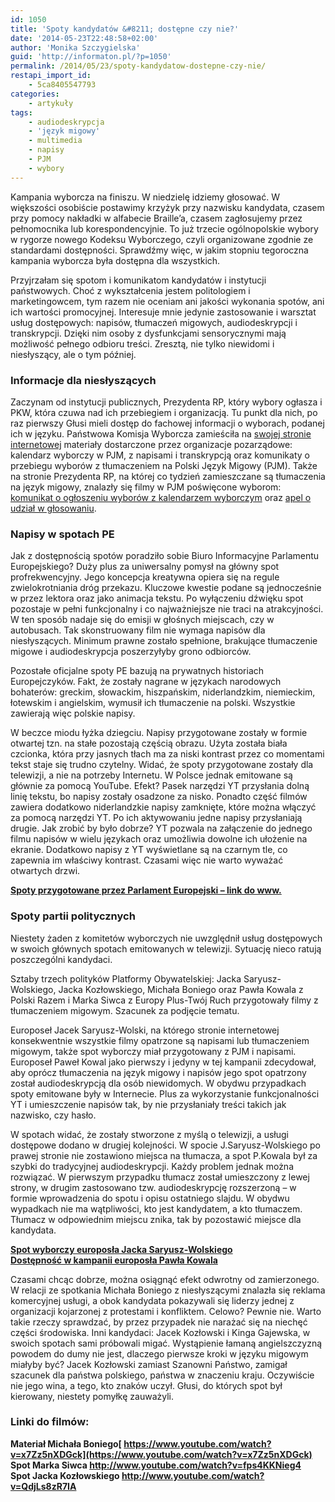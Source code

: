 ```yaml
---
id: 1050
title: 'Spoty kandydatów &#8211; dostępne czy nie?'
date: '2014-05-23T22:48:58+02:00'
author: 'Monika Szczygielska'
guid: 'http://informaton.pl/?p=1050'
permalink: /2014/05/23/spoty-kandydatow-dostepne-czy-nie/
restapi_import_id:
    - 5ca8405547793
categories:
    - artykuły
tags:
    - audiodeskrypcja
    - 'język migowy'
    - multimedia
    - napisy
    - PJM
    - wybory
---
```


Kampania wyborcza na finiszu. W niedzielę idziemy głosować. W większości osobiście postawimy krzyżyk przy nazwisku kandydata, czasem przy pomocy nakładki w alfabecie Braille’a, czasem zagłosujemy przez pełnomocnika lub korespondencyjnie. To już trzecie ogólnopolskie wybory w rygorze nowego Kodeksu Wyborczego, czyli organizowane zgodnie ze standardami dostępności. Sprawdźmy więc, w jakim stopniu tegoroczna kampania wyborcza była dostępna dla wszystkich.

Przyjrzałam się spotom i komunikatom kandydatów i instytucji państwowych. Choć z wykształcenia jestem politologiem i marketingowcem, tym razem nie oceniam ani jakości wykonania spotów, ani ich wartości promocyjnej. Interesuje mnie jedynie zastosowanie i warsztat usług dostępowych: napisów, tłumaczeń migowych, audiodeskrypcji i transkrypcji. Dzięki nim osoby z dysfunkcjami sensorycznymi mają możliwość pełnego odbioru treści. Zresztą, nie tylko niewidomi i niesłyszący, ale o tym później.

### Informacje dla niesłyszących

Zaczynam od instytucji publicznych, Prezydenta RP, który wybory ogłasza i PKW, która czuwa nad ich przebiegiem i organizacją. Tu punkt dla nich, po raz pierwszy Głusi mieli dostęp do fachowej informacji o wyborach, podanej ich w języku. Państwowa Komisja Wyborcza zamieściła na [swojej stronie internetowej](http://info.pkw.gov.pl/parlament-europejski-2014/ "Strona PKW z filmami w języku migowym") materiały dostarczone przez organizacje pozarządowe: kalendarz wyborczy w PJM, z napisami i transkrypcją oraz komunikaty o przebiegu wyborów z tłumaczeniem na Polski Język Migowy (PJM). Także na stronie Prezydenta RP, na której co tydzień zamieszczane są tłumaczenia na język migowy, znalazły się filmy w PJM poświęcone wyborom: [komunikat o ogłoszeniu wyborów z kalendarzem wyborczym](http://www.prezydent.pl/aktualnosci/wydarzenia/art,2809,wybory-do-parlamentu-europejskiego-25-maja.html "Kalendarz wyborczy w PJM") oraz [apel o udział w głosowaniu](http://www.prezydent.pl/aktualnosci/wydarzenia/art,2910,prezydenci-polski-niemiec-i-wloch-apeluja-o-udzial-w-wyborach-do-pe.html "Apel o udział w głosowaniu w PJM ").

### Napisy w spotach PE

Jak z dostępnością spotów poradziło sobie Biuro Informacyjne Parlamentu Europejskiego? Duży plus za uniwersalny pomysł na główny spot profrekwencyjny. Jego koncepcja kreatywna opiera się na regule zwielokrotniania dróg przekazu. Kluczowe kwestie podane są jednocześnie w przez lektora oraz jako animacja tekstu. Po wyłączeniu dźwięku spot pozostaje w pełni funkcjonalny i co najważniejsze nie traci na atrakcyjności. W ten sposób nadaje się do emisji w głośnych miejscach, czy w autobusach. Tak skonstruowany film nie wymaga napisów dla niesłyszących. Minimum prawne zostało spełnione, brakujące tłumaczenie migowe i audiodeskrypcja poszerzyłyby grono odbiorców.

Pozostałe oficjalne spoty PE bazują na prywatnych historiach Europejczyków. Fakt, że zostały nagrane w językach narodowych bohaterów: greckim, słowackim, hiszpańskim, niderlandzkim, niemieckim, łotewskim i angielskim, wymusił ich tłumaczenie na polski. Wszystkie zawierają więc polskie napisy.

W beczce miodu łyżka dziegciu. Napisy przygotowane zostały w formie otwartej tzn. na stałe pozostają częścią obrazu. Użyta została biała czcionka, która przy jasnych tłach ma za niski kontrast przez co momentami tekst staje się trudno czytelny. Widać, że spoty przygotowane zostały dla telewizji, a nie na potrzeby Internetu. W Polsce jednak emitowane są głównie za pomocą YouTube. Efekt? Pasek narzędzi YT przysłania dolną linię tekstu, bo napisy zostały osadzone za nisko. Ponadto część filmów zawiera dodatkowo niderlandzkie napisy zamknięte, które można włączyć za pomocą narzędzi YT. Po ich aktywowaniu jedne napisy przysłaniają drugie. Jak zrobić by było dobrze? YT pozwala na załączenie do jednego filmu napisów w wielu językach oraz umożliwia dowolne ich ułożenie na ekranie. Dodatkowo napisy z YT wyświetlane są na czarnym tle, co zapewnia im właściwy kontrast. Czasami więc nie warto wyważać otwartych drzwi.

**[Spoty przygotowane przez Parlament Europejski – link do www.](http://www.elections2014.eu/pl/top-stories/content/20140428TST45332/html/Jaka-jest-waga-g%C5%82osu "Oficjalne spoty profrekwencyjne PE")**

### Spoty partii politycznych

Niestety żaden z komitetów wyborczych nie uwzględnił usług dostępowych w swoich głównych spotach emitowanych w telewizji. Sytuację nieco ratują poszczególni kandydaci.

Sztaby trzech polityków Platformy Obywatelskiej: Jacka Saryusz-Wolskiego, Jacka Kozłowskiego, Michała Boniego oraz Pawła Kowala z Polski Razem i Marka Siwca z Europy Plus-Twój Ruch przygotowały filmy z tłumaczeniem migowym. Szacunek za podjęcie tematu.

Europoseł Jacek Saryusz-Wolski, na którego stronie internetowej konsekwentnie wszystkie filmy opatrzone są napisami lub tłumaczeniem migowym, także spot wyborczy miał przygotowany z PJM i napisami. Europoseł Paweł Kowal jako pierwszy i jedyny w tej kampanii zdecydował, aby oprócz tłumaczenia na język migowy i napisów jego spot opatrzony został audiodeskrypcją dla osób niewidomych. W obydwu przypadkach spoty emitowane były w Internecie. Plus za wykorzystanie funkcjonalności YT i umieszczenie napisów tak, by nie przysłaniały treści takich jak nazwisko, czy hasło.

W spotach widać, że zostały stworzone z myślą o telewizji, a usługi dostępowe dodano w drugiej kolejności. W spocie J.Saryusz-Wolskiego po prawej stronie nie zostawiono miejsca na tłumacza, a spot P.Kowala był za szybki do tradycyjnej audiodeskrypcji. Każdy problem jednak można rozwiązać. W pierwszym przypadku tłumacz został umieszczony z lewej strony, w drugim zastosowano tzw. audiodeskrypcję rozszerzoną – w formie wprowadzenia do spotu i opisu ostatniego slajdu. W obydwu wypadkach nie ma wątpliwości, kto jest kandydatem, a kto tłumaczem. Tłumacz w odpowiednim miejscu znika, tak by pozostawić miejsce dla kandydata.

**[Spot wyborczy europosła Jacka Saryusz-Wolskiego](http://www.youtube.com/watch?v=gmx16eJobSE "LInk bezpośredni do spotu w PJM")**  
**[Dostępność w kampanii europosła Pawła Kowala](http://pawelkowal.pl/2014/05/14/wyborcy-musza-miec-rowne-prawa/ "Link do artykułu ze spotami w PJM i z audiodeskrypcją")**

Czasami chcąc dobrze, można osiągnąć efekt odwrotny od zamierzonego. W relacji ze spotkania Michała Boniego z niesłyszącymi znalazła się reklama komercyjnej usługi, a obok kandydata pokazywali się liderzy jednej z organizacji kojarzonej z protestami i konfliktem. Celowo? Pewnie nie. Warto takie rzeczy sprawdzać, by przez przypadek nie narażać się na niechęć części środowiska. Inni kandydaci: Jacek Kozłowski i Kinga Gajewska, w swoich spotach sami próbowali migać. Wystąpienie łamaną angielszczyzną powodem do dumy nie jest, dlaczego pierwsze kroki w języku migowym miałyby być? Jacek Kozłowski zamiast Szanowni Państwo, zamigał szacunek dla państwa polskiego, państwa w znaczeniu kraju. Oczywiście nie jego wina, a tego, kto znaków uczył. Głusi, do których spot był kierowany, niestety pomyłkę zauważyli.

### Linki do filmów:

**Materiał Michała Boniego[ https://www.youtube.com/watch?v=x7Zz5nXDGck](https://www.youtube.com/watch?v=x7Zz5nXDGck)**  
**Spot Marka Siwca <http://www.youtube.com/watch?v=fps4KKNieg4>**  
**Spot Jacka Kozłowskiego <http://www.youtube.com/watch?v=QdjLs8zR7IA>**
